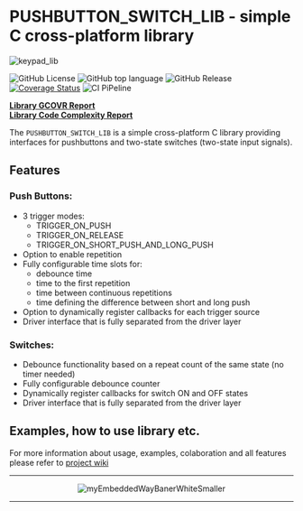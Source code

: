 # PUSHBUTTON_SWITCH_LIB - simple C cross-platform library 
![keypad_lib](https://github.com/user-attachments/assets/d7c28488-53b3-46a1-956d-2e8736f214d3)    

![GitHub License](https://img.shields.io/github/license/niwciu/PUSHBUTTON_SWITCH_LIB) ![GitHub top language](https://img.shields.io/github/languages/top/niwciu/PUSHBUTTON_SWITCH_LIB) ![GitHub Release](https://img.shields.io/github/v/release/niwciu/PUSHBUTTON_SWITCH_LIB) <a href='https://coveralls.io/github/niwciu/PUSHBUTTON_SWITCH_LIB?branch=feature/code_coverage_page_deploy'><img src='https://coveralls.io/repos/github/niwciu/PUSHBUTTON_SWITCH_LIB/badge.svg?branch=feature/code_coverage_page_deploy' alt='Coverage Status' /></a> ![CI PiPeline](https://github.com/niwciu/PUSHBUTTON_SWITCH_LIB/actions/workflows/CI_Pipeline.yml/badge.svg)

<b><a href='https://niwciu.github.io/PUSHBUTTON_SWITCH_LIB/reports/CCR/JSON_ALL/HTML_OUT/project_coverage.html'>Library GCOVR Report</a></b>  
<b><a href='https://niwciu.github.io/PUSHBUTTON_SWITCH_LIB/reports/CCM/index.html'>Library Code Complexity Report</a></b>  


The `PUSHBUTTON_SWITCH_LIB` is a simple cross-platform C library providing interfaces for pushbuttons and two-state switches (two-state input signals).

## Features  
### Push Buttons:
- 3 trigger modes:
  - TRIGGER_ON_PUSH
  - TRIGGER_ON_RELEASE
  - TRIGGER_ON_SHORT_PUSH_AND_LONG_PUSH
- Option to enable repetition
- Fully configurable time slots for:
  - debounce time
  - time to the first repetition
  - time between continuous repetitions
  - time defining the difference between short and long push
- Option to dynamically register callbacks for each trigger source
- Driver interface that is fully separated from the driver layer

### Switches:
- Debounce functionality based on a repeat count of the same state (no timer needed)
- Fully configurable debounce counter
- Dynamically register callbacks for switch ON and OFF states
- Driver interface that is fully separated from the driver layer

## Examples, how to use library etc.

For more information about usage, examples, colaboration and all features please refer to [project wiki](https://github.com/niwciu/PUSHBUTTON_SWITCH_LIB/wiki)

<div align="center">

***
![myEmbeddedWayBanerWhiteSmaller](https://github.com/user-attachments/assets/f4825882-e285-4e02-a75c-68fc86ff5716)
***
</div>
